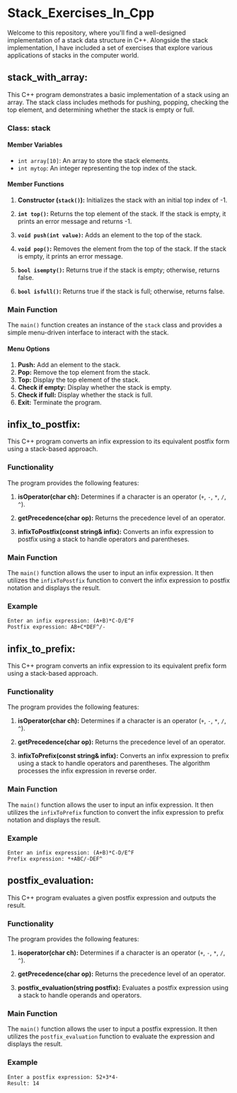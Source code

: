 # Stack_Exercises_In_Cpp
Welcome to this repository, where you'll find a well-designed implementation of a stack data structure in C++. Alongside the stack implementation, I have included a set of exercises that explore various applications of stacks in the computer world.


## stack_with_array:
This C++ program demonstrates a basic implementation of a stack using an array. The stack class includes methods for pushing, popping, checking the top element, and determining whether the stack is empty or full.

### Class: stack

#### Member Variables
- `int array[10]`: An array to store the stack elements.
- `int mytop`: An integer representing the top index of the stack.

#### Member Functions
1. **Constructor (`stack()`):** Initializes the stack with an initial top index of -1.

2. **`int top()`:** Returns the top element of the stack. If the stack is empty, it prints an error message and returns -1.

3. **`void push(int value)`:** Adds an element to the top of the stack.

4. **`void pop()`:** Removes the element from the top of the stack. If the stack is empty, it prints an error message.

5. **`bool isempty()`:** Returns true if the stack is empty; otherwise, returns false.

6. **`bool isfull()`:** Returns true if the stack is full; otherwise, returns false.

### Main Function
The `main()` function creates an instance of the `stack` class and provides a simple menu-driven interface to interact with the stack.

#### Menu Options
1. **Push:** Add an element to the stack.
2. **Pop:** Remove the top element from the stack.
3. **Top:** Display the top element of the stack.
4. **Check if empty:** Display whether the stack is empty.
5. **Check if full:** Display whether the stack is full.
0. **Exit:** Terminate the program.


## infix_to_postfix:
This C++ program converts an infix expression to its equivalent postfix form using a stack-based approach.

### Functionality
The program provides the following features:

1. **isOperator(char ch):** Determines if a character is an operator (`+`, `-`, `*`, `/`, `^`).

2. **getPrecedence(char op):** Returns the precedence level of an operator.

3. **infixToPostfix(const string& infix):** Converts an infix expression to postfix using a stack to handle operators and parentheses.

### Main Function
The `main()` function allows the user to input an infix expression. It then utilizes the `infixToPostfix` function to convert the infix expression to postfix notation and displays the result.

### Example
```
Enter an infix expression: (A+B)*C-D/E^F
Postfix expression: AB+C*DEF^/-
```


## infix_to_prefix:
This C++ program converts an infix expression to its equivalent prefix form using a stack-based approach.

### Functionality
The program provides the following features:

1. **isOperator(char ch):** Determines if a character is an operator (`+`, `-`, `*`, `/`, `^`).

2. **getPrecedence(char op):** Returns the precedence level of an operator.

3. **infixToPrefix(const string& infix):** Converts an infix expression to prefix using a stack to handle operators and parentheses. The algorithm processes the infix expression in reverse order.

### Main Function
The `main()` function allows the user to input an infix expression. It then utilizes the `infixToPrefix` function to convert the infix expression to prefix notation and displays the result.

### Example
```
Enter an infix expression: (A+B)*C-D/E^F
Prefix expression: *+ABC/-DEF^
```


## postfix_evaluation:
This C++ program evaluates a given postfix expression and outputs the result.

### Functionality
The program provides the following features:

1. **isoperator(char ch):** Determines if a character is an operator (`+`, `-`, `*`, `/`, `^`).

2. **getPrecedence(char op):** Returns the precedence level of an operator.

3. **postfix_evaluation(string postfix):** Evaluates a postfix expression using a stack to handle operands and operators.

### Main Function
The `main()` function allows the user to input a postfix expression. It then utilizes the `postfix_evaluation` function to evaluate the expression and displays the result.

### Example
```
Enter a postfix expression: 52+3*4-
Result: 14
```

